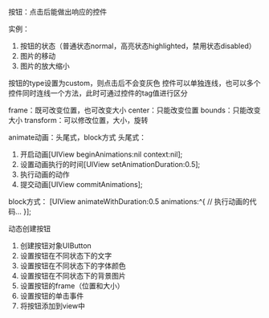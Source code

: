 按钮：点击后能做出响应的控件

实例：
1. 按钮的状态（普通状态normal，高亮状态highlighted，禁用状态disabled）
2. 图片的移动
3. 图片的放大缩小

按钮的type设置为custom，则点击后不会变灰色
控件可以单独连线，也可以多个控件同时连线一个方法，此时可通过控件的tag值进行区分

frame：既可改变位置，也可改变大小
center：只能改变位置
bounds：只能改变大小
transform：可以修改位置，大小，旋转

animate动画：头尾式，block方式
头尾式：
1. 开启动画[UIView beginAnimations:nil context:nil];
2. 设置动画执行的时间[UIView setAnimationDuration:0.5];
3. 执行动画的动作
4. 提交动画[UIView commitAnimations];

block方式：
[UIView animateWithDuration:0.5 animations:^{
// 执行动画的代码...
}];

动态创建按钮
1. 创建按钮对象UIButton
2. 设置按钮在不同状态下的文字
3. 设置按钮在不同状态下的字体颜色
4. 设置按钮在不同状态下的背景图片
5. 设置按钮的frame（位置和大小）
6. 设置按钮的单击事件
7. 将按钮添加到view中


